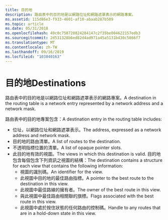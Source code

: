 ```yaml
---
title: 目的地
description: 路由表中的目的地是以網路位址和網路遮罩表示的網路專案。
ms.assetid: 115d86e3-f933-4601-af10-abaab287b509
ms.topic: article
ms.date: 05/31/2018
ms.openlocfilehash: 49c0c758720824284147c2f35be004622157edb3
ms.sourcegitcommit: 2d531328b6ed82d4ad971a45a5131b430c5866f7
ms.translationtype: MT
ms.contentlocale: zh-TW
ms.lasthandoff: 09/16/2019
ms.locfileid: "103840163"
---
```

# <a name="destinations"></a><span data-ttu-id="7ce21-103">目的地</span><span class="sxs-lookup"><span data-stu-id="7ce21-103">Destinations</span></span>

<span data-ttu-id="7ce21-104">路由表中的目的地是以網路位址和網路遮罩表示的網路專案。</span><span class="sxs-lookup"><span data-stu-id="7ce21-104">A destination in the routing table is a network entry represented by a network address and a network mask.</span></span>

<span data-ttu-id="7ce21-105">路由表中的目的地專案包含：</span><span class="sxs-lookup"><span data-stu-id="7ce21-105">A destination entry in the routing table includes:</span></span>

-   <span data-ttu-id="7ce21-106">位址，以網路位址和網路遮罩表示。</span><span class="sxs-lookup"><span data-stu-id="7ce21-106">The address, expressed as a network address and network mask.</span></span>
-   <span data-ttu-id="7ce21-107">目的地的路由清單。</span><span class="sxs-lookup"><span data-stu-id="7ce21-107">A list of routes to the destination.</span></span>
-   <span data-ttu-id="7ce21-108">不透明指標位置的清單。</span><span class="sxs-lookup"><span data-stu-id="7ce21-108">A list of opaque pointer slots.</span></span>
-   <span data-ttu-id="7ce21-109">此目的地有效的視圖。</span><span class="sxs-lookup"><span data-stu-id="7ce21-109">The views in which this destination is valid.</span></span> <span data-ttu-id="7ce21-110">目的地包含每個包含下列資訊之視圖的結構：</span><span class="sxs-lookup"><span data-stu-id="7ce21-110">The destination contains a structure for each view that contains the following information:</span></span>
    -   <span data-ttu-id="7ce21-111">視圖的識別碼。</span><span class="sxs-lookup"><span data-stu-id="7ce21-111">An identifier for the view.</span></span>
    -   <span data-ttu-id="7ce21-112">此視圖中目的地的最佳路由指標。</span><span class="sxs-lookup"><span data-stu-id="7ce21-112">A pointer to the best route to the destination in this view.</span></span>
    -   <span data-ttu-id="7ce21-113">此視圖中最佳路線的擁有者。</span><span class="sxs-lookup"><span data-stu-id="7ce21-113">The owner of the best route in this view.</span></span>
    -   <span data-ttu-id="7ce21-114">與此視圖中最佳路由相關聯的旗標。</span><span class="sxs-lookup"><span data-stu-id="7ce21-114">Flags associated with the best route in this view.</span></span>
    -   <span data-ttu-id="7ce21-115">此視圖中處於按住狀態的任何路由的控制碼。</span><span class="sxs-lookup"><span data-stu-id="7ce21-115">Handle to any routes that are in a hold-down state in this view.</span></span>

 

 




